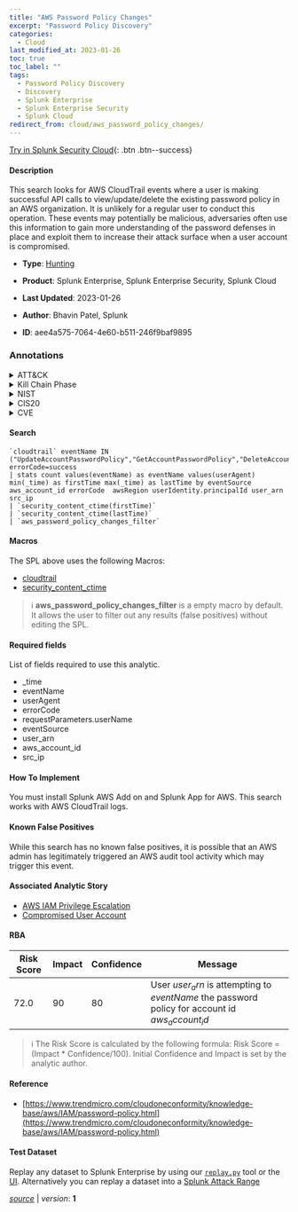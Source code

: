 ```yaml
---
title: "AWS Password Policy Changes"
excerpt: "Password Policy Discovery"
categories:
  - Cloud
last_modified_at: 2023-01-26
toc: true
toc_label: ""
tags:
  - Password Policy Discovery
  - Discovery
  - Splunk Enterprise
  - Splunk Enterprise Security
  - Splunk Cloud
redirect_from: cloud/aws_password_policy_changes/
---
```




[Try in Splunk Security Cloud](https://www.splunk.com/en_us/cyber-security.html){: .btn .btn--success}

#### Description

This search looks for AWS CloudTrail events where a user is making successful API calls to view/update/delete the existing password policy in an AWS organization. It is unlikely for a regular user to conduct this operation. These events may potentially be malicious, adversaries often use this information to gain more understanding of the password defenses in place and exploit them to increase their attack surface when a user account is compromised.

- **Type**: [Hunting](https://github.com/splunk/security_content/wiki/Detection-Analytic-Types)
- **Product**: Splunk Enterprise, Splunk Enterprise Security, Splunk Cloud

- **Last Updated**: 2023-01-26
- **Author**: Bhavin Patel, Splunk
- **ID**: aee4a575-7064-4e60-b511-246f9baf9895

### Annotations
<details>
  <summary>ATT&CK</summary>

<div markdown="1">

#### [ATT&CK](https://attack.mitre.org/)

| ID          | Technique   | Tactic         |
| ----------- | ----------- |--------------- |
| [T1201](https://attack.mitre.org/techniques/T1201/) | Password Policy Discovery | Discovery |

</div>
</details>


<details>
  <summary>Kill Chain Phase</summary>

<div markdown="1">

* Exploitation


</div>
</details>


<details>
  <summary>NIST</summary>

<div markdown="1">

* DE.AE



</div>
</details>

<details>
  <summary>CIS20</summary>

<div markdown="1">

* CIS 10



</div>
</details>

<details>
  <summary>CVE</summary>

<div markdown="1">


</div>
</details>


#### Search

```
`cloudtrail` eventName IN ("UpdateAccountPasswordPolicy","GetAccountPasswordPolicy","DeleteAccountPasswordPolicy") errorCode=success 
| stats count values(eventName) as eventName values(userAgent) min(_time) as firstTime max(_time) as lastTime by eventSource aws_account_id errorCode  awsRegion userIdentity.principalId user_arn src_ip 
| `security_content_ctime(firstTime)` 
| `security_content_ctime(lastTime)`  
| `aws_password_policy_changes_filter`
```

#### Macros
The SPL above uses the following Macros:
* [cloudtrail](https://github.com/splunk/security_content/blob/develop/macros/cloudtrail.yml)
* [security_content_ctime](https://github.com/splunk/security_content/blob/develop/macros/security_content_ctime.yml)

> :information_source:
> **aws_password_policy_changes_filter** is a empty macro by default. It allows the user to filter out any results (false positives) without editing the SPL.



#### Required fields
List of fields required to use this analytic.
* _time
* eventName
* userAgent
* errorCode
* requestParameters.userName
* eventSource
* user_arn
* aws_account_id
* src_ip



#### How To Implement
You must install Splunk AWS Add on and Splunk App for AWS. This search works with AWS CloudTrail logs.
#### Known False Positives
While this search has no known false positives, it is possible that an AWS admin has legitimately triggered an AWS audit tool activity which may trigger this event.

#### Associated Analytic Story
* [AWS IAM Privilege Escalation](/stories/aws_iam_privilege_escalation)
* [Compromised User Account](/stories/compromised_user_account)




#### RBA

| Risk Score  | Impact      | Confidence   | Message      |
| ----------- | ----------- |--------------|--------------|
| 72.0 | 90 | 80 | User $user_arn$ is attempting to $eventName$ the password policy for account id $aws_account_id$ |


> :information_source:
> The Risk Score is calculated by the following formula: Risk Score = (Impact * Confidence/100). Initial Confidence and Impact is set by the analytic author.


#### Reference

* [https://www.trendmicro.com/cloudoneconformity/knowledge-base/aws/IAM/password-policy.html](https://www.trendmicro.com/cloudoneconformity/knowledge-base/aws/IAM/password-policy.html)



#### Test Dataset
Replay any dataset to Splunk Enterprise by using our [`replay.py`](https://github.com/splunk/attack_data#using-replaypy) tool or the [UI](https://github.com/splunk/attack_data#using-ui).
Alternatively you can replay a dataset into a [Splunk Attack Range](https://github.com/splunk/attack_range#replay-dumps-into-attack-range-splunk-server)




[*source*](https://github.com/splunk/security_content/tree/develop/detections/cloud/aws_password_policy_changes.yml) \| *version*: **1**